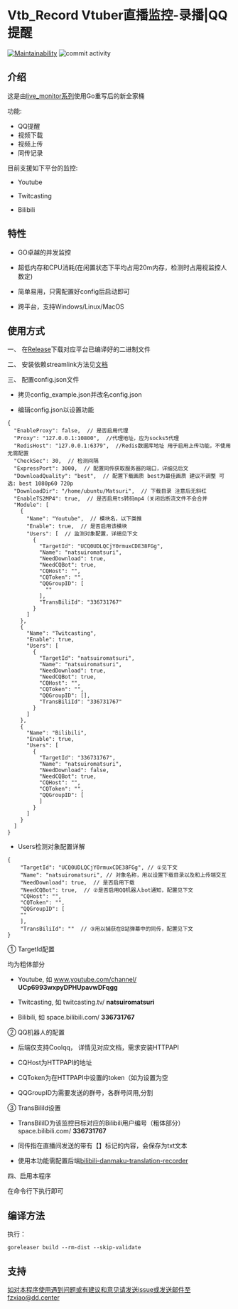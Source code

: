 # Vtb_Record Vtuber直播监控-录播|QQ提醒

[![Maintainability](https://api.codeclimate.com/v1/badges/de4fc066a73b9822e6c5/maintainability)](https://codeclimate.com/github/fzxiao233/Vtb_Record/maintainability) ![commit activity](https://img.shields.io/github/commit-activity/m/fzxiao233/Vtb_Record?style=flat-square)

## 介绍

这是由[live_monitor系列](https://github.com/fzxiao233/live_monitor_server)使用Go重写后的新全家桶

功能:

- QQ提醒
- 视频下载
- 视频上传
- 同传记录

目前支援如下平台的监控:

- Youtube

- Twitcasting

- Bilibili

## 特性

- GO卓越的并发监控

- 超低内存和CPU消耗(在闲置状态下平均占用20m内存，检测时占用视监控人数定)

- 简单易用，只需配置好config后启动即可

- 跨平台，支持Windows/Linux/MacOS

## 使用方式

一、 在[Release](https://github.com/fzxiao233/Vtb_Record/releases)下载对应平台已编译好的二进制文件

二、 安装依赖streamlink方法见[文档](https://streamlink.github.io/install.html)

三、 配置config.json文件

- 拷贝config_example.json并改名config.json

- 编辑config.json以设置功能

```jsonc
{
  "EnableProxy": false,  // 是否启用代理
  "Proxy": "127.0.0.1:10800",  //代理地址，应为socks5代理
  "RedisHost": "127.0.0.1:6379",  //Redis数据库地址 用于启用上传功能，不使用无需配置
  "CheckSec": 30,  // 检测间隔
  "ExpressPort": 3000,  // 配置同传获取服务器的端口，详细见后文
  "DownloadQuality": "best",  // 配置下载画质 best为最佳画质 建议不调整 可选: best 1080p60 720p
  "DownloadDir": "/home/ubuntu/Matsuri",  // 下载目录 注意后无斜杠
  "EnableTS2MP4": true,  // 是否启用ts转码mp4（关闭后断流文件不会合并
  "Module": [
    {
      "Name": "Youtube",  // 模块名，以下类推
      "Enable": true,  // 是否启用该模块
      "Users": [  // 监测对象配置，详细见下文
        {
          "TargetId": "UCQ0UDLQCjY0rmuxCDE38FGg",
          "Name": "natsuiromatsuri",
          "NeedDownload": true,
          "NeedCQBot": true,
          "CQHost": "",
          "CQToken": "",
          "QQGroupID": [
            ""
          ],
          "TransBiliId": "336731767"
        }
      ]
    },
    {
      "Name": "Twitcasting",
      "Enable": true,
      "Users": [
        {
          "TargetId": "natsuiromatsuri",
          "Name": "natsuiromatsuri",
          "NeedDownload": true,
          "NeedCQBot": true,
          "CQHost": "",
          "CQToken": "",
          "QQGroupID": [],
          "TransBiliId": "336731767"
        }
      ]
    },
    {
      "Name": "Bilibili",
      "Enable": true,
      "Users": [
        {
          "TargetId": "336731767",
          "Name": "natsuiromatsuri",
          "NeedDownload": false,
          "NeedCQBot": true,
          "CQHost": "",
          "CQToken": "",
          "QQGroupID": [
          ]
        }
      ]
    }
  ]
}
```

- Users检测对象配置详解

```jsonc
{
    "TargetId": "UCQ0UDLQCjY0rmuxCDE38FGg", // ①见下文
    "Name": "natsuiromatsuri", // 对象名称，用以设置下载目录以及和上传端交互
    "NeedDownload": true,  // 是否启用下载
    "NeedCQBot": true,  // ②是否启用QQ机器人bot通知，配置见下文
    "CQHost": "",  
    "CQToken": "",
    "QQGroupID": [
    ""
    ],
    "TransBiliId": ""  // ③用以捕获在B站弹幕中的同传，配置见下文
}
```

① TargetId配置

均为粗体部分

- Youtube, 如 www.youtube.com/channel/ **UCp6993wxpyDPHUpavwDFqgg** 

- Twitcasting, 如 twitcasting.tv/ **natsuiromatsuri**

- Bilibili, 如 space.bilibili.com/ **336731767**

② QQ机器人的配置

- 后端仅支持Coolqq， 详情见对应文档，需求安装HTTPAPI

- CQHost为HTTPAPI的地址

- CQToken为在HTTPAPI中设置的token（如为设置为空

- QQGroupID为需要发送的群号，各群号间用,分割

③ TransBiliId设置

- TransBiliID为该监控目标对应的Bilibili用户编号（粗体部分）space.bilibili.com/ **336731767**

- 同传指在直播间发送的带有【】标记的内容，会保存为txt文本

- 使用本功能需配置后端[bilibili-danmaku-translation-recorder](https://github.com/fzxiao233/bilibili-danmaku-translation-recorder) 

四、启用本程序

在命令行下执行即可

## 编译方法

执行： 
```
goreleaser build --rm-dist --skip-validate
```

## 支持

如对本程序使用遇到问题或有建议和意见请发送issue或发送邮件至fzxiao@dd.center
